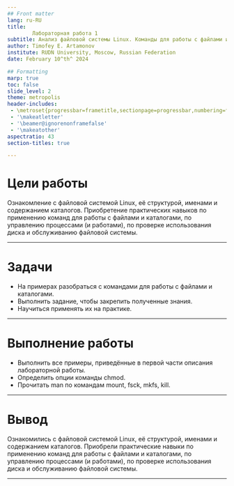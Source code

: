 ```yaml
---
## Front matter
lang: ru-RU
title: 
        Лабораторная работа 1
subtitle: Анализ файловой системы Linux. Команды для работы с файлами и каталогами
author: Timofey E. Artamonov
institute: RUDN University, Moscow, Russian Federation
date: February 10^th^ 2024

## Formatting
marp: true
toc: false
slide_level: 2
theme: metropolis
header-includes: 
 - \metroset{progressbar=frametitle,sectionpage=progressbar,numbering=fraction}
 - '\makeatletter'
 - '\beamer@ignorenonframefalse'
 - '\makeatother'
aspectratio: 43
section-titles: true

---
```


# Цели работы

Ознакомление с файловой системой Linux, её структурой, именами и содержанием каталогов. Приобретение практических навыков по применению команд для работы
с файлами и каталогами, по управлению процессами (и работами), по проверке использования диска и обслуживанию файловой системы.

---

# Задачи

* На примерах разобраться с командами для работы с файлами и каталогами.
* Выполнить задание, чтобы закрепить полученные знания.
* Научиться применять их на практике.

---

# Выполнение работы

* Выполнить все примеры, приведённые в первой части описания лабораторной работы.
* Определить опции команды chmod.
* Прочитать man по командам mount, fsck, mkfs, kill.
---

# Вывод

Ознакомились с файловой системой Linux, её структурой, именами и содержанием каталогов. Приобрели практические навыки по применению команд для работы
с файлами и каталогами, по управлению процессами (и работами), по проверке использования диска и обслуживанию файловой системы.

---
